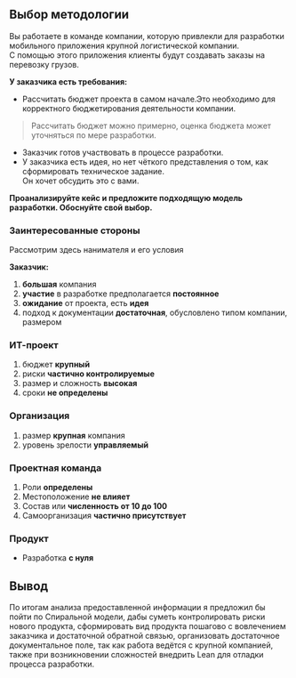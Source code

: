 ## Выбор методологии
Вы работаете в команде компании, которую привлекли для разработки мобильного приложения крупной логистической компании.  
С помощью этого приложения клиенты будут создавать заказы на перевозку грузов.  

**У заказчика есть требования:**
- Рассчитать бюджет проекта в самом начале.Это необходимо для корректного бюджетирования деятельности компании.  
>Рассчитать бюджет можно примерно, оценка бюджета может уточняться по мере разработки.
- Заказчик готов участвовать в процессе разработки.
- У заказчика есть идея, но нет чёткого представления о том, как сформировать техническое задание.  
Он хочет обсудить это с вами.  

**Проанализируйте кейс и предложите подходящую модель разработки. Обоснуйте свой выбор.**
### Заинтересованные стороны
Рассмотрим здесь нанимателя и его условия

**Заказчик:**
1. **большая** компания
2. **участие** в разработке предполагается **постоянное**
3. **ожидание** от проекта, есть **идея**
4. подход к документации **достаточная**, обусловлено типом компании, размером
### ИТ-проект
1. бюджет **крупный**
2. риски **частично контролируемые**
3. размер и сложность **высокая**
4. сроки **не определены**
### Организация
1. размер **крупная** компания
2. уровень зрелости **управляемый**
### Проектная команда
1. Роли **определены**
2. Местоположение **не влияет**
3. Состав или **численность от 10 до 100**
4. Самоорганизация **частично присутствует**
### Продукт
- Разработка **с нуля**

## Вывод
По итогам анализа предоставленной информации я предложил бы пойти по Спиральной модели, дабы суметь контролировать риски нового продукта, сформировать вид продукта пошагово с вовлечением заказчика и достаточной обратной связью, организовать достаточное документальное поле, так как работа ведётся с крупной компанией, также при возникновении сложностей внедрить Lean для отладки процесса разработки.